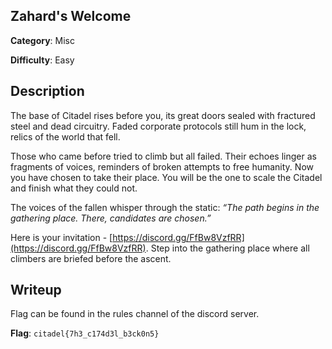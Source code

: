 ## Zahard's Welcome

**Category**: Misc

**Difficulty**: Easy

## Description

The base of Citadel rises before you, its great doors sealed with fractured steel and dead circuitry. Faded corporate protocols still hum in the lock, relics of the world that fell.

Those who came before tried to climb but all failed. Their echoes linger as fragments of voices, reminders of broken attempts to free humanity. Now you have chosen to take their place. You will be the one to scale the Citadel and finish what they could not.

The voices of the fallen whisper through the static: *“The path begins in the gathering place. There, candidates are chosen.”*

Here is your invitation - [https://discord.gg/FfBw8VzfRR](https://discord.gg/FfBw8VzfRR). Step into the gathering place where all climbers are briefed before the ascent.

## Writeup

Flag can be found in the rules channel of the discord server.

**Flag**: `citadel{7h3_c174d3l_b3ck0n5}`
 
